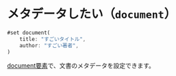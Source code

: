 # メタデータしたい（``document``）

```rust
#set document(
    title: "すごいタイトル",
    author: "すごい著者",
)
```

[document要素](https://typst.app/docs/reference/meta/document/)で、文書のメタデータを設定できます。
